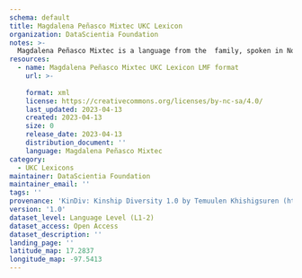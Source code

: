 ```yaml
---
schema: default
title: Magdalena Peñasco Mixtec UKC Lexicon
organization: DataScientia Foundation
notes: >-
  Magdalena Peñasco Mixtec is a language from the  family, spoken in North America. The UKC Lexicon of Magdalena Peñasco Mixtec is represented as a lexico-semantic network. It consists of words, word senses, synsets, as well as sense-level and synset-level relationships.
resources:
  - name: Magdalena Peñasco Mixtec UKC Lexicon LMF format
    url: >-
      
    format: xml
    license: https://creativecommons.org/licenses/by-nc-sa/4.0/
    last_updated: 2023-04-13
    created: 2023-04-13
    size: 0
    release_date: 2023-04-13
    distribution_document: ''
    language: Magdalena Peñasco Mixtec
category:
  - UKC Lexicons
maintainer: DataScientia Foundation
maintainer_email: ''
tags: ''
provenance: 'KinDiv: Kinship Diversity 1.0 by Temuulen Khishigsuren (http://ukc.disi.unitn.it/index.php/kinship/); Princeton WordNet 2.1 by Princeton University (https://wordnet.princeton.edu)'
version: '1.0'
dataset_level: Language Level (L1-2)
dataset_access: Open Access
dataset_description: ''
landing_page: ''
latitude_map: 17.2837
longitude_map: -97.5413
---
```

